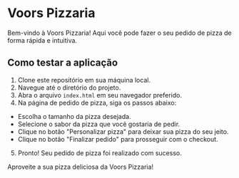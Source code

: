 # Voors Pizzaria

Bem-vindo à Voors Pizzaria! Aqui você pode fazer o seu pedido de pizza de forma rápida e intuitiva.

## Como testar a aplicação

1. Clone este repositório em sua máquina local.
2. Navegue até o diretório do projeto.
3. Abra o arquivo `index.html` em seu navegador preferido.
4. Na página de pedido de pizza, siga os passos abaixo:
  - Escolha o tamanho da pizza desejada.
  - Selecione o sabor da pizza que você gostaria de pedir.
  - Clique no botão "Personalizar pizza" para deixar sua pizza do seu jeito.
  - Clique no botão "Finalizar pedido" para prosseguir com o checkout.
5. Pronto! Seu pedido de pizza foi realizado com sucesso.

Aproveite a sua pizza deliciosa da Voors Pizzaria!
